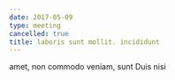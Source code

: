 ```yaml
---
date: 2017-05-09
type: meeting
cancelled: true
title: laboris sunt mollit. incididunt
---
```

amet, non commodo veniam, sunt Duis nisi